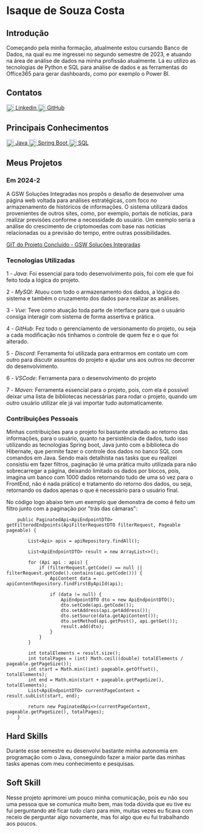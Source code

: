 # Isaque de Souza Costa

## Introdução
Começando pela minha formação, atualmente estou cursando Banco de Dados, na qual eu me ingressei no segundo semestre de 2023, e atuando na área de análise de dados na minha profissão atualmente. Lá eu utilizo as tecnologias de Python e SQL para análise de dados e as ferramentas do Office365 para gerar dashboards, como por exemplo o Power BI.

## Contatos
<a href="https://www.linkedin.com/in/seu-usuario" target="_blank">
  <img src="https://cdn.jsdelivr.net/gh/devicons/devicon/icons/linkedin/linkedin-original.svg" alt="LinkedIn" width="20" style="vertical-align: middle;"/>
  Linkedin
</a>
<a href="https://github.com/Isaque-BD" target="_blank">
  <img src="https://cdn.jsdelivr.net/gh/devicons/devicon/icons/github/github-original.svg" alt="GitHub" width="20" style="vertical-align: middle;"/>
  GitHub
</a>

## Principais Conhecimentos

<a href="https://www.java.com" target="_blank">
  <img src="https://cdn.jsdelivr.net/gh/devicons/devicon/icons/java/java-original.svg" alt="Java" width="20" style="vertical-align: middle;"/>
  Java
</a>
<a href="https://spring.io/projects/spring-boot" target="_blank">
  <img src="https://cdn.jsdelivr.net/gh/devicons/devicon/icons/spring/spring-original.svg" alt="Spring Boot" width="20" style="vertical-align: middle;"/>
  Spring Boot
</a>
<a href="https://www.mysql.com" target="_blank">
  <img src="https://cdn.jsdelivr.net/gh/devicons/devicon/icons/mysql/mysql-original.svg" alt="SQL" width="20" style="vertical-align: middle;"/>
  SQL
</a>

## Meus Projetos

### Em 2024-2
A GSW Soluções Integradas nos propôs o desafio de desenvolver uma página web voltada para análises estratégicas, com foco no armazenamento de históricos de informações. O sistema utilizará dados provenientes de outros sites, como, por exemplo, portais de notícias, para realizar previsões conforme a necessidade do usuário. Um exemplo seria a análise do crescimento de criptomoedas com base nas notícias relacionadas ou a previsão do tempo, entre outras possibilidades.

[GIT do Projeto Concluído - GSW Soluções Integradas](https://github.com/Morpheus-Fatec/morpheus/tree/main)

### Tecnologias Utilizadas
1 - *Java*: Foi essencial para todo desenvolvimento pois, foi com ele que foi feito toda a lógica do projeto.

2 - *MySQl*: Atuou com todo o armazenamento dos dados, a lógica do sistema e também o cruzamento dos dados para realizar as análises.

3 - *Vue*: Teve como atuação toda parte de interface para que o usuário consiga interagir com sistema de forma assertiva e prática.

4 - *GitHub*: Fez todo o gerenciamento de versionamento do projeto, ou seja a cada modificação nós tinhamos o controle de quem fez e o que foi alterado.

5 - *Discord*: Ferramenta foi utilizada para entrarmos em contato um com outro para discutir assuntos do projeto e ajudar uns aos outros no decorrer do desenvolvimento.

6 - *VSCode*: Ferramenta para o desenvolvimento do projeto

7 - *Maven*: Ferramenta essencial para o projeto, pois, com ela é possível deixar uma lista de bibliotecas necessárias para rodar o projeto, quando um outro usuário utilizar ele já vai importar tudo automaticamente.

### Contribuições Pessoais

Minhas contribuições para o projeto foi bastante atrelado ao retorno das informações, para o usuário, quanto na persistência de dados, tudo isso utilizando as tecnologias Spring boot, Java junto com a biblioteca do Hibernate, que permite fazer o controle dos dados no banco SQL com comandos em Java. Sendo mais detalhista nas tasks que eu realizei consistiu em fazer filtros, paginação (é uma prática muito utilizada para não sobrecarregar a página, deixando limitado os dados por blocos, pois, imagina um banco com 1000 dados retornando tudo de uma só vez para o FrontEnd, não é nada prático) e tratamento do retorno dos dados, ou seja, retornando os dados apenas o que é necessário para o usuário final.

No código logo abaixo tem um exemplo que demonstra de como é feito um filtro junto com a paginação por "trás das câmaras":
```
    public PaginatedApi<ApiEndpointDTO> getFilteredEndpoints(ApiFilterRequestDTO filterRequest, Pageable pageable) {

        List<Api> apis = apiRepository.findAll();

        List<ApiEndpointDTO> result = new ArrayList<>();

        for (Api api : apis) {
            if (filterRequest.getCode() == null || filterRequest.getCode().contains(api.getCode())) {
                ApiContent data = apiContentRepository.findFirstByApiId(api);

                if (data != null) {
                    ApiEndpointDTO dto = new ApiEndpointDTO();
                    dto.setCode(api.getCode());
                    dto.setAddress(api.getAddress());
                    dto.setSource(data.getApiContent());
                    dto.setMethod(api.getPost(), api.getGet());
                    result.add(dto);
                }
            }
        }

        int totalElements = result.size();
        int totalPages = (int) Math.ceil((double) totalElements / pageable.getPageSize());
        int start = Math.min((int) pageable.getOffset(), totalElements);
        int end = Math.min(start + pageable.getPageSize(), totalElements);
        List<ApiEndpointDTO> currentPageContent = result.subList(start, end);

        return new PaginatedApi<>(currentPageContent, pageable.getPageSize(), totalPages);
    }

```
## Hard Skills

Durante esse semestre eu desenvolvi bastante minha autonomia em programação com o Java, conseguindo fazer a maior parte das minhas tasks apenas com meu conhecimento e pesquisas.

## Soft Skill

Nesse projeto aprimorei um pouco minha comunicação, pois eu não sou uma pessoa que se comunica muito bem, mas toda dúvida que eu tive eu fui perguntando até ficar tudo claro para mim, muitas vezes eu ficava com receio de perguntar algo novamente, mas foi algo que eu fui trabalhando aos poucos.








